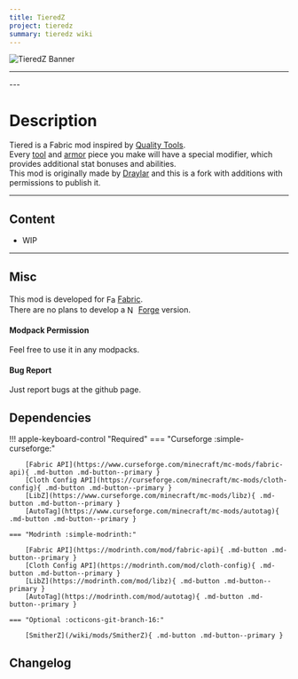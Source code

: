 ```yaml
---
title: TieredZ
project: tieredz
summary: tieredz wiki
---
```

<script src="/wiki/javascripts/data.js"></script>
<script src="/wiki/javascripts/sidebar.js" id="tieredz"></script>

![TieredZ Banner](/wiki/assets/general/banner/tieredzbanner.png)

---
<div id="showcase-gallery" modid="tieredz" image_1="tieredz_image_1" image_2="tieredz_image_2"></div>
<script src="/wiki/javascripts/showcase.js"></script>
---

# Description
Tiered is a Fabric mod inspired by [Quality Tools](https://www.curseforge.com/minecraft/mc-mods/quality-tools).  
Every [tool](https://minecraft.wiki/w/Tool) and [armor](https://minecraft.wiki/w/Armor) piece you make will have a special modifier, which provides additional stat bonuses and abilities.  
This mod is originally made by [Draylar](https://github.com/Draylar) and this is a fork with additions with permissions to publish it.

---
## Content
- WIP
<!-- - [Block List](/wiki/mods/tieredz/Blocks/#list-of-blocks)
- [Entity List](/wiki/mods/tieredz/Entities/#list-of-entities)
- [Item List](/wiki/mods/tieredz/Items/#list-of-items)
- [Structure List](/wiki/mods/tieredz/Structures/#list-of-structures) -->
  
---
## Misc
This mod is developed for <img src="https://fabricmc.net/assets/logo.png" alt="Fabric" width="16" height="16" style="position: relative; top: 3px;"> [Fabric](https://fabricmc.net/).  
There are no plans to develop a <img src="https://neoforged.net/img/authors/neoforged.png" alt="NeoForged" width="16" height="16" style="position: relative; top: 3px;"> [Forge](https://neoforged.net/) version.  

#### Modpack Permission
Feel free to use it in any modpacks.  

#### Bug Report
Just report bugs at the github page.  

## Dependencies

!!! apple-keyboard-control "Required"
    === "Curseforge :simple-curseforge:"

        [Fabric API](https://www.curseforge.com/minecraft/mc-mods/fabric-api){ .md-button .md-button--primary }
        [Cloth Config API](https://curseforge.com/minecraft/mc-mods/cloth-config){ .md-button .md-button--primary }
        [LibZ](https://www.curseforge.com/minecraft/mc-mods/libz){ .md-button .md-button--primary }
        [AutoTag](https://www.curseforge.com/minecraft/mc-mods/autotag){ .md-button .md-button--primary }

    === "Modrinth :simple-modrinth:"

        [Fabric API](https://modrinth.com/mod/fabric-api){ .md-button .md-button--primary }
        [Cloth Config API](https://modrinth.com/mod/cloth-config){ .md-button .md-button--primary }
        [LibZ](https://modrinth.com/mod/libz){ .md-button .md-button--primary }
        [AutoTag](https://modrinth.com/mod/autotag){ .md-button .md-button--primary }
    
    === "Optional :octicons-git-branch-16:"

        [SmitherZ](/wiki/mods/SmitherZ){ .md-button .md-button--primary }

## Changelog
<script src="https://cdn.jsdelivr.net/npm/marked/marked.min.js"></script>
<div id="log" modid="tieredz"></div>
